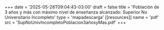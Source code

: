 +++
date = '2025-05-28T09:04:43-03:00'
draft = false
title = 'Población de 3 años y más con máximo nivel de enseñanza alcanzado: Superior No Universitario Incompleto'
type = 'mapadescarga'
[[resources]]
    name = 'pdf'
    src = 'SupNoUnivIncompletoPoblacion3añosyMas.pdf'
+++
